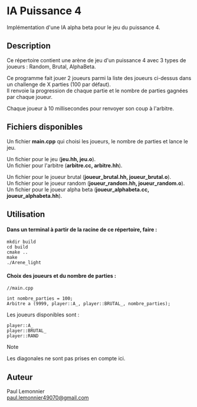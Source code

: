 # IA Puissance 4

Implémentation d'une IA alpha beta pour le jeu du puissance 4.

## Description

Ce répertoire contient une arène de jeu d'un puissance 4 avec 3 types de joueurs : Random, Brutal, AlphaBeta.    
    
Ce programme fait jouer 2 joueurs parmi la liste des joueurs ci-dessus dans un challenge de X parties (100 par défaut).     
Il renvoie la progression de chaque partie et le nombre de parties gagnées par chaque joueur.    

Chaque joueur à 10 millisecondes pour renvoyer son coup à l'arbitre.   
   
## Fichiers disponibles

Un fichier **main.cpp** qui choisi les joueurs, le nombre de parties et lance le jeu.   
    
Un fichier pour le jeu (**jeu.hh, jeu.o**).   
Un fichier pour l'arbitre (**arbitre.cc, arbitre.hh**).   
     
Un fichier pour le joueur brutal (**joueur_brutal.hh, joueur_brutal.o**).   
Un fichier pour le joueur random (**joueur_random.hh, joueur_random.o**).   
Un fichier pour le joueur alpha beta (**joueur_alphabeta.cc, joueur_alphabeta.hh**).   
    

## Utilisation

#### Dans un terminal à partir de la racine de ce répertoire, faire :   

```
mkdir build
cd build
cmake ..
make
./Arene_light
```

#### Choix des joueurs et du nombre de parties :

```
//main.cpp

int nombre_parties = 100;
Arbitre a (9999, player::A_, player::BRUTAL_, nombre_parties);
```

Les joueurs disponibles sont : 

```
player::A_
player::BRUTAL_
player::RAND
```

>[!NOTE]   
>Les diagonales ne sont pas prises en compte ici.

## Auteur

Paul Lemonnier     
paul.lemonnier49070@gmail.com  
